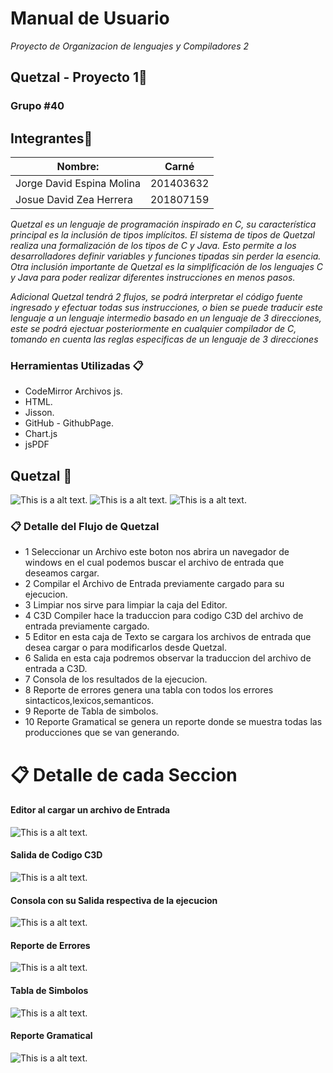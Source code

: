 # Manual de Usuario

_Proyecto de Organizacion de lenguajes y Compiladores 2_

## Quetzal - Proyecto 1🚀
### Grupo #40
## Integrantes💁

| Nombre:                     | Carné     |
| --------------------------- | --------- |
| Jorge David Espina Molina   | 201403632 |
| Josue David Zea Herrera     | 201807159 |

_Quetzal es un lenguaje de programación inspirado en C, su característica principal es la inclusión de tipos implícitos. El sistema de tipos de Quetzal realiza una formalización de los tipos de C y Java. Esto permite a los desarrolladores definir variables y funciones tipadas sin perder la esencia. Otra inclusión importante de Quetzal es la simplificación de los lenguajes C y Java para poder realizar diferentes instrucciones en menos pasos._

_Adicional Quetzal tendrá 2 flujos, se podrá interpretar el código fuente ingresado y efectuar todas sus instrucciones, o bien se puede traducir este lenguaje a un lenguaje intermedio basado en un lenguaje de 3 direcciones, este se podrá ejectuar posteriormente en cualquier compilador de C, tomando en cuenta las reglas especificas de un lenguaje de 3 direcciones_

### Herramientas Utilizadas 📋

- CodeMirror Archivos js.
- HTML.
- Jisson.
- GitHub - GithubPage.
- Chart.js
- jsPDF
  

## Quetzal 🚀
![This is a alt text.](../Documentacion/img/1.PNG "Pagina Web- Funcionamiento.")
![This is a alt text.](../Documentacion/img/2.PNG "Pagina Web- Funcionamiento.")
![This is a alt text.](../Documentacion/img/8.PNG "Pagina Web- Funcionamiento.")


### 📋 Detalle del Flujo de Quetzal
- 1 Seleccionar un Archivo este boton nos abrira un navegador de windows en el cual podemos buscar el archivo de entrada que deseamos cargar.
- 2 Compilar el Archivo de Entrada previamente cargado para su ejecucion.
- 3 Limpiar nos sirve para limpiar la caja del Editor.
- 4 C3D Compiler hace la traduccion para codigo C3D del archivo de entrada previamente cargado.
- 5 Editor en esta caja de Texto se cargara los archivos de entrada que desea cargar o para modificarlos desde Quetzal.
- 6 Salida en esta caja podremos observar la traduccion del archivo de entrada a C3D.
- 7 Consola de los resultados de la ejecucion.
- 8 Reporte de errores genera una tabla con todos los errores sintacticos,lexicos,semanticos.
- 9 Reporte de Tabla de simbolos.
- 10 Reporte Gramatical se genera un reporte donde se muestra todas las producciones que se van generando.

# 📋 Detalle de cada Seccion

#### Editor al cargar un archivo de Entrada
![This is a alt text.](../Documentacion/img/3.PNG "Pagina Web- Funcionamiento.")
#### Salida de Codigo C3D 
![This is a alt text.](../Documentacion/img/6.PNG "Pagina Web- Funcionamiento.")
#### Consola con su Salida respectiva de la ejecucion
![This is a alt text.](../Documentacion/img/4.PNG "Pagina Web- Funcionamiento.")

#### Reporte de Errores 
![This is a alt text.](../Documentacion/img/5.PNG "Pagina Web- Funcionamiento.")
#### Tabla de Simbolos 
![This is a alt text.](../Documentacion/img/7.PNG "Pagina Web- Funcionamiento.")
#### Reporte Gramatical 
![This is a alt text.](../Documentacion/img/9.PNG "Pagina Web- Funcionamiento.")



